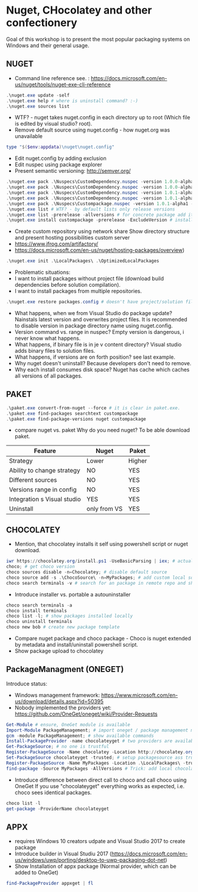 # Nuget, CHocolatey and other confectionery

Goal of this workshop is to present the most popular packaging systems on Windows and their general usage.

## NUGET

* Command line reference see. : https://docs.microsoft.com/en-us/nuget/tools/nuget-exe-cli-reference

```powershell
.\nuget.exe update -self
.\nuget.exe help # where is uninstall command? :-)
.\nuget.exe sources list
```

* WTF? - nuget takes nuget.config in each directory up to root (Which file is edited by visual studio? root).
* Remove default source using nuget.config - how nuget.org was unavailable

```powershell
type "$($env:appdata)\nuget\nuget.config"
```

* Edit nuget.config by adding exclusion
* Edit nuspec using package explorer
* Present semantic versioning: http://semver.org/

```powershell
.\nuget.exe pack .\Nuspecs\CustomDependency.nuspec -version 1.0.0-alpha1 -OutputDirectory .\LocalPackages\
.\nuget.exe pack .\Nuspecs\CustomDependency.nuspec -version 1.0.0-alpha2 -OutputDirectory .\LocalPackages\
.\nuget.exe pack .\Nuspecs\CustomDependency.nuspec -version 1.0.1-alpha1 -OutputDirectory .\LocalPackages\
.\nuget.exe pack .\Nuspecs\CustomDependency.nuspec -version 1.0.1-alpha2 -OutputDirectory .\LocalPackages\
.\nuget.exe pack .\Nuspecs\Custompackage.nuspec -version 1.0.1-alpha1 -OutputDirectory .\LocalPackages\
.\nuget.exe list # WTF? - by default lists only release versions
.\nuget.exe list -prerelease -allversions # for concrete package add its name
.\nuget.exe install custompackage -prerelease -ExcludeVersion # installs customdependency.1.0.1-aplpha1
```

* Create custom repository using network share
Show directory structure and present hosting possibilities custom server
 * https://www.jfrog.com/artifactory/
 * https://docs.microsoft.com/en-us/nuget/hosting-packages/overview)

```powershell
.\nuget.exe init .\LocalPackages\ .\OptimizedLocalPackages
```

* Problematic situations:
 * I want to install packages without project file (download build dependencies before solution compilation).
 * I want to install packages from multiple repositories.

```powershell
.\nuget.exe restore packages.config # doesn't have project/solution file
```

 * What happens, when we from Visual Studio do package update? Nainstals latest version and overwrites project files. It is recommended to disable version in package directory name using nuget.config.
 * Version command vs. range in nuspec? Empty version is dangerous, i never know what happens.
 * What happens, if binary file is in je v content directory? Visual studio adds binary files to solution files.
 * What happens, if versions are on forth position? see last example.
 * Why nuget doesn't uninstall? Because developers don't need to remove.
 * Why each install consumes disk space? Nuget has cache which caches all versions of all packages.

## PAKET

```powershell
.\paket.exe convert-from-nuget --force # it is clear in paket.exe.
.\paket.exe find-packages searchtext custompackage
.\paket.exe find-package-versions nuget custompackage
```

* compare nuget vs. paket
Why do you need nuget? To be able download paket.

| Feature                      | Nuget         | Paket    | 
| ---                          | ---           | ---      | 
| Strategy                     | Lower         | Higher   | 
| Ability to change strategy   | NO            | YES      |
| Different sources            | NO            | YES      | 
| Versions range in config     | NO            | YES      |
| Integration s Visual studio  | YES           | YES      |
| Uninstall                    | only from  VS | YES      |

## CHOCOLATEY

* Mention, that chocolatey installs it self using powershell script or nuget download.

```powershell
iwr https://chocolatey.org/install.ps1 -UseBasicParsing | iex; # actual instalace
choco; # get choco version
choco sources disable -n=Chocolatey; # disable default source
choco source add -s .\ChocoSource\ -n=MyPackages; # add custom local source
choco search terminals -v # search for an package in remote repo and show details
```

* Introduce installer vs. portable a autouninstaller

```powershell
choco search terminals -a
choco install terminals
choco list -l; # show packages installed locally
choco uninstall terminals
choco new bob # create new package template
```

* Compare nuget package and choco package - Choco is nuget extended by metadata and install/uninstall powershell script.
* Show package upload to chocolatey

## PackageManagment (ONEGET)

Introduce status:
* Windows management framework: https://www.microsoft.com/en-us/download/details.aspx?id=50395
* Nobody implemented the providers yet: https://github.com/OneGet/oneget/wiki/Provider-Requests

```powershell
Get-Module # ensure, OneGet module is available
Import-Module PackageManagement; # import oneget / package management module
gcm -module PackageManagement; # show available commands
Install-PackageProvider -name chocolateyget # two providers are available, choose one.
Get-PackageSource; # no one is trustful
Register-PackageSource -Name chocolatey -Location http://chocolatey.org/api/v2 -Provider chocolateyget -Trusted # add chocolatey
Set-PackageSource chocolateyget -trusted; # setup packagesource ass trustful
Register-PackageSource -Name MyPackages -Location .\LocalPackages\ -trusted -ProviderName nuget # doesnt work with chocolatey
find-package -Source MyPackages -AllVersions # Trick: add local chocolatey source as nugetprovider
```

* Introduce difference between direct call to choco and call choco using OneGet
If you use "chocolateyget" everything works as expected, i.e. choco sees identical packages.

```powershell
choco list -l
get-package -ProviderName chocolateyget
```

## APPX

* requires Windows 10 creators udpate and Visual Studio 2017 to create package
* Introduce builder in Visual Studiu 2017 (https://docs.microsoft.com/en-us/windows/uwp/porting/desktop-to-uwp-packaging-dot-net)
* Show Installation of appx package (Normal provider, which can be added to OneGet)

```powershell
find-PackageProvider appxget | fl
```
